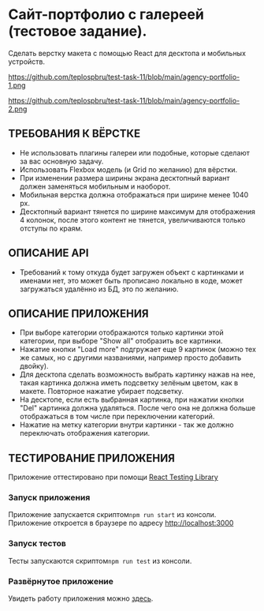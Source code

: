 # Сайт-портфолио с галереей (тестовое задание).

Сделать верстку макета с помощью React для десктопа и мобильных устройств.

https://github.com/teplospbru/test-task-11/blob/main/agency-portfolio-1.png

https://github.com/teplospbru/test-task-11/blob/main/agency-portfolio-2.png


## ТРЕБОВАНИЯ К ВЁРСТКЕ

+ Не использовать плагины галереи или подобные, которые сделают за вас основную задачу.
+ Использовать Flexbox модель (и Grid по желанию) для вёрстки.
+ При изменении размера ширины экрана десктопный вариант должен заменяться мобильным и наоборот.
+ Мобильная верстка должна отображаться при ширине менее 1040 px.
+ Десктопный вариант тянется по ширине максимум для отображения 4 колонок, после этого контент не тянется, увеличиваются только отступы по краям.


## ОПИСАНИЕ API

+ Требований к тому откуда будет загружен объект с картинками и именами нет, это может быть прописано локально в коде, может загружаться удалённо из БД, это по желанию.


## ОПИСАНИЕ ПРИЛОЖЕНИЯ

+ При выборе категории отображаются только картинки этой категории, при выборе "Show all" отобразить все картинки.
+ Нажатие кнопки "Load more" подгружает еще 9 картинок (можно тех же самых, но с другими названиями, например просто добавить двойку).
+ Для десктопа сделать возможность выбрать картинку нажав на нее, такая картинка должна иметь подсветку зелёным цветом, как в макете. Повторное нажатие убирает подсветку.
+ На десктопе, если есть выбранная картинка, при нажатии кнопки "Del" картинка должна удаляться. После чего она не должна больше отображаться в том числе при переключении категорий.
+ Нажатие на метку категории внутри картинки - так же должно переключать отображения категории.


## ТЕСТИРОВАНИЕ ПРИЛОЖЕНИЯ

Приложение оттестировано при помощи [React Testing Library](https://testing-library.com/)


### Запуск приложения 

Приложение запускается скриптом`npm run start` из консоли. Приложение откроется в браузере по адресу [http://localhost:3000](http://localhost:3000) 


### Запуск тестов 

Тесты запускаются скриптом`npm run test` из консоли.


### Развёрнутое приложение

Увидеть работу приложения можно [здесь](https://teplospbru.github.io/agency-porfolio/).
